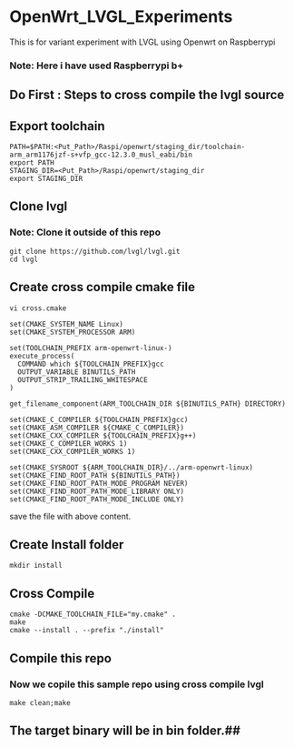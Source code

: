 # OpenWrt_LVGL_Experiments
This is for variant experiment with LVGL using Openwrt on Raspberrypi
### Note: Here i have used Raspberrypi b+ ###

## Do First : Steps to cross compile the lvgl source ##
## Export toolchain ##
```
PATH=$PATH:<Put_Path>/Raspi/openwrt/staging_dir/toolchain-arm_arm1176jzf-s+vfp_gcc-12.3.0_musl_eabi/bin
export PATH
STAGING_DIR=<Put_Path>/Raspi/openwrt/staging_dir
export STAGING_DIR
```

## Clone lvgl ##
### Note: Clone it outside of this repo ###
```
git clone https://github.com/lvgl/lvgl.git
cd lvgl
```

## Create cross compile cmake file ##
```
vi cross.cmake
```

```
set(CMAKE_SYSTEM_NAME Linux)
set(CMAKE_SYSTEM_PROCESSOR ARM)

set(TOOLCHAIN_PREFIX arm-openwrt-linux-)
execute_process(
  COMMAND which ${TOOLCHAIN_PREFIX}gcc
  OUTPUT_VARIABLE BINUTILS_PATH
  OUTPUT_STRIP_TRAILING_WHITESPACE
)

get_filename_component(ARM_TOOLCHAIN_DIR ${BINUTILS_PATH} DIRECTORY)

set(CMAKE_C_COMPILER ${TOOLCHAIN_PREFIX}gcc)
set(CMAKE_ASM_COMPILER ${CMAKE_C_COMPILER})
set(CMAKE_CXX_COMPILER ${TOOLCHAIN_PREFIX}g++)
set(CMAKE_C_COMPILER_WORKS 1)
set(CMAKE_CXX_COMPILER_WORKS 1)

set(CMAKE_SYSROOT ${ARM_TOOLCHAIN_DIR}/../arm-openwrt-linux)
set(CMAKE_FIND_ROOT_PATH ${BINUTILS_PATH})
set(CMAKE_FIND_ROOT_PATH_MODE_PROGRAM NEVER)
set(CMAKE_FIND_ROOT_PATH_MODE_LIBRARY ONLY)
set(CMAKE_FIND_ROOT_PATH_MODE_INCLUDE ONLY)
```
save the file with above content.

## Create Install folder ##
```
mkdir install
```

## Cross Compile ##
```
cmake -DCMAKE_TOOLCHAIN_FILE="my.cmake" .
make
cmake --install . --prefix "./install"
```

## Compile this repo ##
### Now we copile this sample repo using cross compile lvgl ###
```
make clean;make
```

## The target binary will be in bin folder.##

